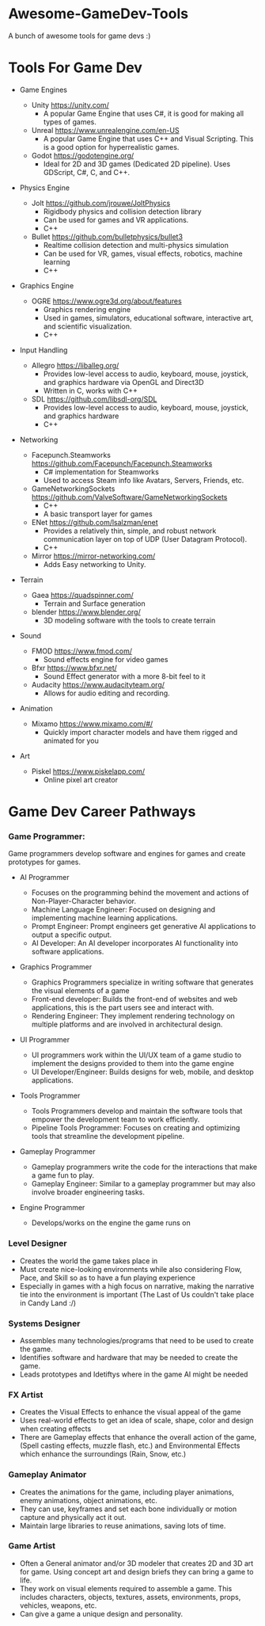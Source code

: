 # Awesome-GameDev-Tools
A bunch of awesome tools for game devs :)

# Tools For Game Dev

- Game Engines
    - Unity https://unity.com/
        - A popular Game Engine that uses C#, it is good for making all types of games.
    - Unreal https://www.unrealengine.com/en-US
        - A popular Game Engine that uses C++ and Visual Scripting. This is a good option for hyperrealistic games.
    - Godot https://godotengine.org/
        - Ideal for 2D and 3D games (Dedicated 2D pipeline). Uses GDScript, C#, C, and C++.
        
- Physics Engine
    - Jolt https://github.com/jrouwe/JoltPhysics
        - Rigidbody physics and collision detection library
        - Can be used for games and VR applications.
        - C++
    - Bullet https://github.com/bulletphysics/bullet3
        - Realtime collision detection and multi-physics simulation
        - Can be used for VR, games, visual effects, robotics, machine learning
        - C++
        
- Graphics Engine
    - OGRE https://www.ogre3d.org/about/features
        - Graphics rendering engine
        - Used in games, simulators, educational software, interactive art, and scientific visualization.
        - C++
        
- Input Handling
    - Allegro https://liballeg.org/
        - Provides low-level access to audio, keyboard, mouse, joystick, and graphics hardware via OpenGL and Direct3D
        - Written in C, works with C++
    - SDL https://github.com/libsdl-org/SDL
        - Provides low-level access to audio, keyboard, mouse, joystick, and graphics hardware
        - C++
    
- Networking
    - Facepunch.Steamworks https://github.com/Facepunch/Facepunch.Steamworks
        - C# implementation for Steamworks
        - Used to access Steam info like Avatars, Servers, Friends, etc.
    - GameNetworkingSockets https://github.com/ValveSoftware/GameNetworkingSockets
        - C++
        - A basic transport layer for games
    - ENet https://github.com/lsalzman/enet
        - Provides a relatively thin, simple, and robust network communication layer on top of UDP (User Datagram Protocol).
        - C++
    - Mirror https://mirror-networking.com/
        - Adds Easy networking to Unity.
      
- Terrain
    - Gaea https://quadspinner.com/
        - Terrain and Surface generation
    - blender https://www.blender.org/
        - 3D modeling software with the tools to create terrain

- Sound
    - FMOD https://www.fmod.com/
        - Sound effects engine for video games
    - Bfxr https://www.bfxr.net/
        - Sound Effect generator with a more 8-bit feel to it
    - Audacity https://www.audacityteam.org/
        - Allows for audio editing and recording.
          
- Animation
    - Mixamo https://www.mixamo.com/#/
       - Quickly import character models and have them rigged and animated for you
         
- Art
    - Piskel https://www.piskelapp.com/
        - Online pixel art creator

# Game Dev Career Pathways

### Game Programmer:
Game programmers develop software and engines for games and create prototypes for games.
  - AI Programmer
      - Focuses on the programming behind the movement and actions of Non-Player-Character behavior.
      - Machine Language Engineer: Focused on designing and implementing machine learning applications.
      - Prompt Engineer: Prompt engineers get generative AI applications to output a specific output.
      - AI Developer:  An AI developer incorporates AI functionality into software applications.
    
  - Graphics Programmer
      - Graphics Programmers specialize in writing software that generates the visual elements of a game
      - Front-end developer: Builds the front-end of websites and web applications, this is the part users see and interact with.
      - Rendering Engineer: They implement rendering technology on multiple platforms and are involved in architectural design.

  - UI Programmer
      - UI programmers work within the UI/UX team of a game studio to implement the designs provided to them into the game engine
      - UI Developer/Engineer: Builds designs for web, mobile, and desktop applications.
    
  - Tools Programmer
      - Tools Programmers develop and maintain the software tools that empower the development team to work efficiently.
      - Pipeline Tools Programmer: Focuses on creating and optimizing tools that streamline the development pipeline.
    
  - Gameplay Programmer
      - Gameplay programmers write the code for the interactions that make a game fun to play.
      - Gameplay Engineer: Similar to a gameplay programmer but may also involve broader engineering tasks.
    
  - Engine Programmer
      - Develops/works on the engine the game runs on

### Level Designer
  - Creates the world the game takes place in
  - Must create nice-looking environments while also considering Flow, Pace, and Skill so as to have a fun playing experience
  - Especially in games with a high focus on narrative, making the narrative tie into the environment is important (The Last of Us couldn't take place in Candy Land :/)

### Systems Designer
  - Assembles many technologies/programs that need to be used to create the game.
  - Identifies software and hardware that may be needed to create the game.
  - Leads prototypes and Idetiftys where in the game AI might be needed

### FX Artist
  - Creates the Visual Effects to enhance the visual appeal of the game
  - Uses real-world effects to get an idea of scale, shape, color and design when creating effects
  - There are Gameplay effects that enhance the overall action of the game, (Spell casting effects, muzzle flash, etc.) and Environmental Effects which enhance the surroundings (Rain, Snow, etc.)

### Gameplay Animator
  - Creates the animations for the game, including player animations, enemy animations, object animations, etc.
  - They can use, keyframes and set each bone individually or motion capture and physically act it out.
  - Maintain large libraries to reuse animations, saving lots of time.

### Game Artist
  - Often a General animator and/or 3D modeler that creates 2D and 3D art for game. Using concept art and design briefs they can bring a game to life.
  - They work on visual elements required to assemble a game. This includes characters, objects, textures, assets, environments, props, vehicles, weapons, etc.
  - Can give a game a unique design and personality.
    
